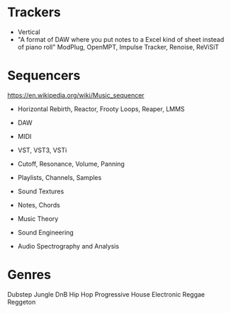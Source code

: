 # Trackers
- Vertical
- "A format of DAW where you put notes to a Excel kind of sheet instead of piano roll"
ModPlug, OpenMPT, Impulse Tracker, Renoise, ReViSiT
# Sequencers
https://en.wikipedia.org/wiki/Music_sequencer
- Horizontal
Rebirth, Reactor, Frooty Loops, Reaper, LMMS

- DAW
- MIDI
- VST, VST3, VSTi
- Cutoff, Resonance, Volume, Panning
- Playlists, Channels, Samples
- Sound Textures
- Notes, Chords

- Music Theory
- Sound Engineering
- Audio Spectrography and Analysis

# Genres
Dubstep
Jungle
DnB
Hip Hop
Progressive
House
Electronic
Reggae
Reggeton